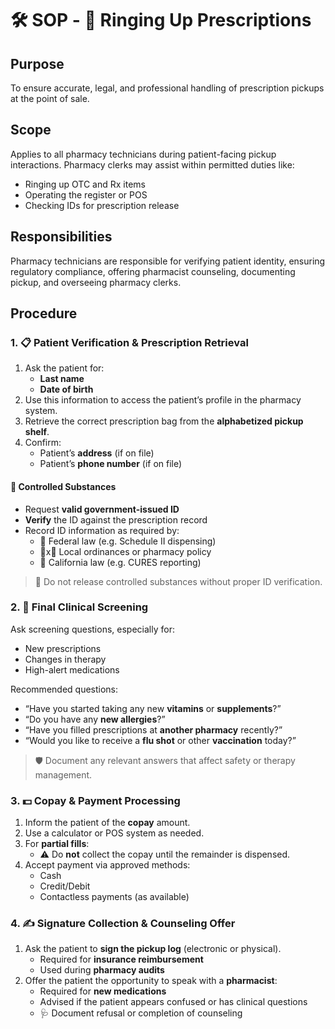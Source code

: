 # 🛠️ SOP - 🔔 Ringing Up Prescriptions

## Purpose

To ensure accurate, legal, and professional handling of prescription pickups at the point of sale.

## Scope

Applies to all pharmacy technicians during patient-facing pickup interactions. Pharmacy clerks may assist within permitted duties like:

- Ringing up OTC and Rx items
- Operating the register or POS
- Checking IDs for prescription release

## Responsibilities

Pharmacy technicians are responsible for verifying patient identity, ensuring regulatory compliance, offering pharmacist counseling, documenting pickup, and overseeing pharmacy clerks.

## Procedure

### 1. 📋 Patient Verification & Prescription Retrieval

1. Ask the patient for:
   - **Last name**
   - **Date of birth**
2. Use this information to access the patient’s profile in the pharmacy system.
3. Retrieve the correct prescription bag from the **alphabetized pickup shelf**.
4. Confirm:
   - Patient’s **address** (if on file)
   - Patient’s **phone number** (if on file)

#### 🔐 Controlled Substances

- Request **valid government-issued ID**
- **Verify** the ID against the prescription record
- Record ID information as required by:
  - 🦅 Federal law (e.g. Schedule II dispensing)
  - 🦅x🐻 Local ordinances or pharmacy policy
  - 🐻 California law (e.g. CURES reporting)

> 🚨 Do not release controlled substances without proper ID verification.

### 2. 💬 Final Clinical Screening

Ask screening questions, especially for:

- New prescriptions
- Changes in therapy
- High-alert medications

Recommended questions:

- “Have you started taking any new **vitamins** or **supplements**?”
- “Do you have any **new allergies**?”
- “Have you filled prescriptions at **another pharmacy** recently?”
- “Would you like to receive a **flu shot** or other **vaccination** today?”

> 🛡️ Document any relevant answers that affect safety or therapy management.

### 3. 💵 Copay & Payment Processing

1. Inform the patient of the **copay** amount.
2. Use a calculator or POS system as needed.
3. For **partial fills**:
   - ⚠️ Do **not** collect the copay until the remainder is dispensed.
4. Accept payment via approved methods:
   - Cash
   - Credit/Debit
   - Contactless payments (as available)

### 4. ✍️ Signature Collection & Counseling Offer

1. Ask the patient to **sign the pickup log** (electronic or physical).
   - Required for **insurance reimbursement**
   - Used during **pharmacy audits**
2. Offer the patient the opportunity to speak with a **pharmacist**:
   - Required for **new medications**
   - Advised if the patient appears confused or has clinical questions
   - 🩺 Document refusal or completion of counseling

